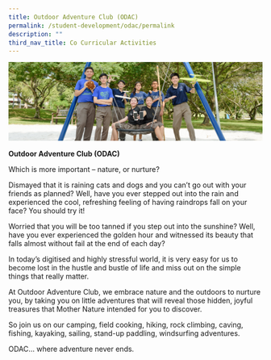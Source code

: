 ```yaml
---
title: Outdoor Adventure Club (ODAC)
permalink: /student-development/odac/permalink
description: ""
third_nav_title: Co Curricular Activities
---
```

![](/images/clubsandsocieties.jpg)

**Outdoor Adventure Club (ODAC)**

Which is more important – nature, or nurture?

Dismayed that it is raining cats and dogs and you can’t go out with your friends as planned? Well, have you ever stepped out into the rain and experienced the cool, refreshing feeling of having raindrops fall on your face? You should try it!

Worried that you will be too tanned if you step out into the sunshine? Well, have you ever experienced the golden hour and witnessed its beauty that falls almost without fail at the end of each day?

In today’s digitised and highly stressful world, it is very easy for us to become lost in the hustle and bustle of life and miss out on the simple things that really matter.

At Outdoor Adventure Club, we embrace nature and the outdoors to nurture you, by taking you on little adventures that will reveal those hidden, joyful treasures that Mother Nature intended for you to discover.

So join us on our camping, field cooking, hiking, rock climbing, caving, fishing, kayaking, sailing, stand-up paddling, windsurfing adventures.

ODAC… where adventure never ends.